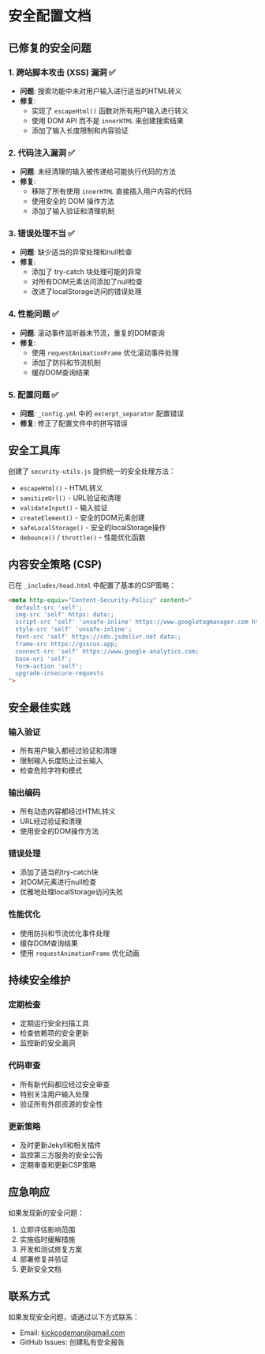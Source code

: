 # 安全配置文档

## 已修复的安全问题

### 1. 跨站脚本攻击 (XSS) 漏洞 ✅
- **问题**: 搜索功能中未对用户输入进行适当的HTML转义
- **修复**: 
  - 实现了 `escapeHtml()` 函数对所有用户输入进行转义
  - 使用 DOM API 而不是 `innerHTML` 来创建搜索结果
  - 添加了输入长度限制和内容验证

### 2. 代码注入漏洞 ✅
- **问题**: 未经清理的输入被传递给可能执行代码的方法
- **修复**:
  - 移除了所有使用 `innerHTML` 直接插入用户内容的代码
  - 使用安全的 DOM 操作方法
  - 添加了输入验证和清理机制

### 3. 错误处理不当 ✅
- **问题**: 缺少适当的异常处理和null检查
- **修复**:
  - 添加了 try-catch 块处理可能的异常
  - 对所有DOM元素访问添加了null检查
  - 改进了localStorage访问的错误处理

### 4. 性能问题 ✅
- **问题**: 滚动事件监听器未节流，重复的DOM查询
- **修复**:
  - 使用 `requestAnimationFrame` 优化滚动事件处理
  - 添加了防抖和节流机制
  - 缓存DOM查询结果

### 5. 配置问题 ✅
- **问题**: `_config.yml` 中的 `excerpt_separator` 配置错误
- **修复**: 修正了配置文件中的拼写错误

## 安全工具库

创建了 `security-utils.js` 提供统一的安全处理方法：

- `escapeHtml()` - HTML转义
- `sanitizeUrl()` - URL验证和清理
- `validateInput()` - 输入验证
- `createElement()` - 安全的DOM元素创建
- `safeLocalStorage()` - 安全的localStorage操作
- `debounce()` / `throttle()` - 性能优化函数

## 内容安全策略 (CSP)

已在 `_includes/head.html` 中配置了基本的CSP策略：

```html
<meta http-equiv="Content-Security-Policy" content="
  default-src 'self'; 
  img-src 'self' https: data:; 
  script-src 'self' 'unsafe-inline' https://www.googletagmanager.com https://www.google-analytics.com https://cdn.jsdelivr.net https://giscus.app; 
  style-src 'self' 'unsafe-inline'; 
  font-src 'self' https://cdn.jsdelivr.net data:; 
  frame-src https://giscus.app; 
  connect-src 'self' https://www.google-analytics.com; 
  base-uri 'self'; 
  form-action 'self'; 
  upgrade-insecure-requests
">
```

## 安全最佳实践

### 输入验证
- 所有用户输入都经过验证和清理
- 限制输入长度防止过长输入
- 检查危险字符和模式

### 输出编码
- 所有动态内容都经过HTML转义
- URL经过验证和清理
- 使用安全的DOM操作方法

### 错误处理
- 添加了适当的try-catch块
- 对DOM元素进行null检查
- 优雅地处理localStorage访问失败

### 性能优化
- 使用防抖和节流优化事件处理
- 缓存DOM查询结果
- 使用 `requestAnimationFrame` 优化动画

## 持续安全维护

### 定期检查
- 定期运行安全扫描工具
- 检查依赖项的安全更新
- 监控新的安全漏洞

### 代码审查
- 所有新代码都应经过安全审查
- 特别关注用户输入处理
- 验证所有外部资源的安全性

### 更新策略
- 及时更新Jekyll和相关插件
- 监控第三方服务的安全公告
- 定期审查和更新CSP策略

## 应急响应

如果发现新的安全问题：

1. 立即评估影响范围
2. 实施临时缓解措施
3. 开发和测试修复方案
4. 部署修复并验证
5. 更新安全文档

## 联系方式

如果发现安全问题，请通过以下方式联系：
- Email: kickcodeman@gmail.com
- GitHub Issues: 创建私有安全报告